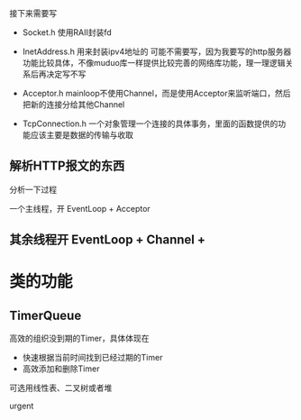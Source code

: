 接下来需要写

* Socket.h
使用RAII封装fd

* InetAddress.h
用来封装ipv4地址的
可能不需要写，因为我要写的http服务器功能比较具体，不像muduo库一样提供比较完善的网络库功能，理一理逻辑关系后再决定写不写

* Acceptor.h
mainloop不使用Channel，而是使用Acceptor来监听端口，然后把新的连接分给其他Channel

* TcpConnection.h
一个对象管理一个连接的具体事务，里面的函数提供的功能应该主要是数据的传输与收取

解析HTTP报文的东西
---
分析一下过程

一个主线程，开
EventLoop + Acceptor

其余线程开
EventLoop + Channel + 
---
# 类的功能
## TimerQueue
高效的组织没到期的Timer，具体体现在
* 快速根据当前时间找到已经过期的Timer
* 高效添加和删除Timer

可选用线性表、二叉树或者堆

urgent